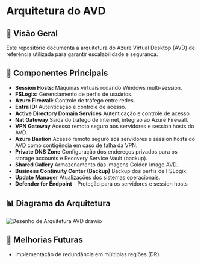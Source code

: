 # Arquitetura do AVD  

## 🔹 Visão Geral  
Este repositório documenta a arquitetura do Azure Virtual Desktop (AVD) de referência utilizada para garantir escalabilidade e segurança.  

## 📌 Componentes Principais  
- **Session Hosts:** Máquinas virtuais rodando Windows multi-session.  
- **FSLogix:** Gerenciamento de perfis de usuários.  
- **Azure Firewall:** Controle de tráfego entre redes.  
- **Entra ID:** Autenticação e controle de acesso.
- **Active Directory Domain Services**  Autenticação e controle de acesso.
- **Nat Gateway** Saída do tráfego de internet, integrao ao Azure Firewall.
- **VPN Gateway** Acesso remoto seguro aos servidores e session hosts do AVD.
- **Azure Bastion** Acesso remoto seguro aos servidores e session hosts do AVD como contigência em caso de falha da VPN.
- **Private DNS Zone** Configuração dos endereços privados para os storage accounts e Recovery Service Vault (backup).
- **Shared Gallery** Armazenamento das imagens Golden Image AVD.
- **Business Continuity Center (Backup)** Backup dos perfis de FSLogix.
- **Update Manager** Atualizações dos sistemas operacionais.
- **Defender for Endpoint** - Proteção para os servidores e session hosts

## 📊 Diagrama da Arquitetura  
![Desenho de Arquitetura AVD drawio](https://github.com/user-attachments/assets/3778e131-970b-4b39-975f-e52e6a53a52b)


## 🚀 Melhorias Futuras  
- Implementação de redundância em múltiplas regiões (DR).  


